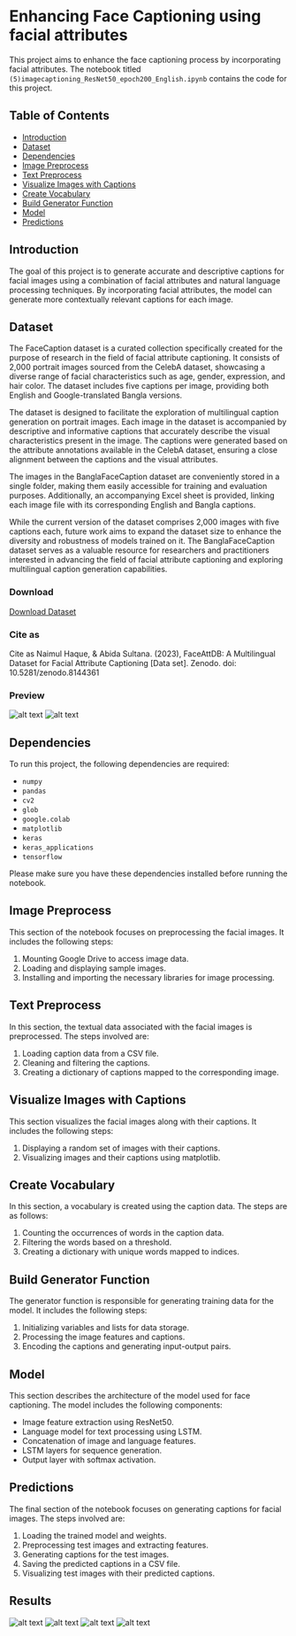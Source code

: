 # Enhancing Face Captioning using facial attributes

This project aims to enhance the face captioning process by incorporating facial attributes. The notebook titled `(5)imagecaptioning_ResNet50_epoch200_English.ipynb` contains the code for this project.

## Table of Contents

- [Introduction](#introduction)
- [Dataset](#dataset)
- [Dependencies](#dependencies)
- [Image Preprocess](#image-preprocess)
- [Text Preprocess](#text-preprocess)
- [Visualize Images with Captions](#visualize-images-with-captions)
- [Create Vocabulary](#create-vocabulary)
- [Build Generator Function](#build-generator-function)
- [Model](#model)
- [Predictions](#predictions)

## Introduction

The goal of this project is to generate accurate and descriptive captions for facial images using a combination of facial attributes and natural language processing techniques. By incorporating facial attributes, the model can generate more contextually relevant captions for each image.

## Dataset
The FaceCaption dataset is a curated collection specifically created for the purpose of research in the field of facial attribute captioning. It consists of 2,000 portrait images sourced from the CelebA dataset, showcasing a diverse range of facial characteristics such as age, gender, expression, and hair color. The dataset includes five captions per image, providing both English and Google-translated Bangla versions.

The dataset is designed to facilitate the exploration of multilingual caption generation on portrait images. Each image in the dataset is accompanied by descriptive and informative captions that accurately describe the visual characteristics present in the image. The captions were generated based on the attribute annotations available in the CelebA dataset, ensuring a close alignment between the captions and the visual attributes.

The images in the BanglaFaceCaption dataset are conveniently stored in a single folder, making them easily accessible for training and evaluation purposes. Additionally, an accompanying Excel sheet is provided, linking each image file with its corresponding English and Bangla captions.

While the current version of the dataset comprises 2,000 images with five captions each, future work aims to expand the dataset size to enhance the diversity and robustness of models trained on it. The BanglaFaceCaption dataset serves as a valuable resource for researchers and practitioners interested in advancing the field of facial attribute captioning and exploring multilingual caption generation capabilities.
### Download
<a id="raw-url" href="https://zenodo.org/record/8144361">Download Dataset</a>
### Cite as
Cite as
Naimul Haque, & Abida Sultana. (2023),
FaceAttDB: A Multilingual Dataset for Facial Attribute Captioning [Data set]. Zenodo. doi: 10.5281/zenodo.8144361


### Preview
![alt text](sample_dataset.png)
![alt text](caption_table.PNG)
## Dependencies

To run this project, the following dependencies are required:

- `numpy`
- `pandas`
- `cv2`
- `glob`
- `google.colab`
- `matplotlib`
- `keras`
- `keras_applications`
- `tensorflow`

Please make sure you have these dependencies installed before running the notebook.

## Image Preprocess

This section of the notebook focuses on preprocessing the facial images. It includes the following steps:

1. Mounting Google Drive to access image data.
2. Loading and displaying sample images.
3. Installing and importing the necessary libraries for image processing.

## Text Preprocess

In this section, the textual data associated with the facial images is preprocessed. The steps involved are:

1. Loading caption data from a CSV file.
2. Cleaning and filtering the captions.
3. Creating a dictionary of captions mapped to the corresponding image.

## Visualize Images with Captions

This section visualizes the facial images along with their captions. It includes the following steps:

1. Displaying a random set of images with their captions.
2. Visualizing images and their captions using matplotlib.

## Create Vocabulary

In this section, a vocabulary is created using the caption data. The steps are as follows:

1. Counting the occurrences of words in the caption data.
2. Filtering the words based on a threshold.
3. Creating a dictionary with unique words mapped to indices.

## Build Generator Function

The generator function is responsible for generating training data for the model. It includes the following steps:

1. Initializing variables and lists for data storage.
2. Processing the image features and captions.
3. Encoding the captions and generating input-output pairs.

## Model

This section describes the architecture of the model used for face captioning. The model includes the following components:

- Image feature extraction using ResNet50.
- Language model for text processing using LSTM.
- Concatenation of image and language features.
- LSTM layers for sequence generation.
- Output layer with softmax activation.

## Predictions

The final section of the notebook focuses on generating captions for facial images. The steps involved are:

1. Loading the trained model and weights.
2. Preprocessing test images and extracting features.
3. Generating captions for the test images.
4. Saving the predicted captions in a CSV file.
5. Visualizing test images with their predicted captions.

## Results
![alt text](Capture.PNG)
![alt text](Capture2.PNG)
![alt text](Capture3.PNG)
![alt text](Capture4.PNG)

